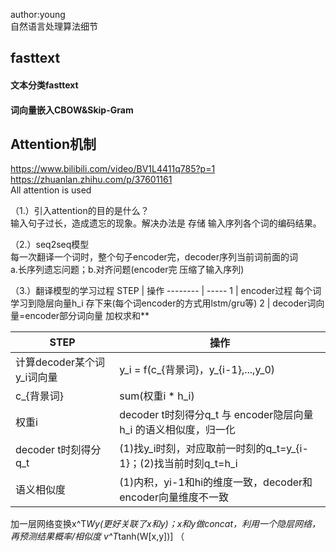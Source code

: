 
author:young<br>
自然语言处理算法细节<br>


## fasttext
#### 文本分类fasttext



#### 词向量嵌入CBOW&Skip-Gram






## Attention机制
https://www.bilibili.com/video/BV1L4411q785?p=1<br>
https://zhuanlan.zhihu.com/p/37601161<br>
All attention is used<br>

（1.）引入attention的目的是什么？<br>
输入句子过长，造成遗忘的现象。解决办法是 存储 输入序列各个词的编码结果。<br>

（2.）seq2seq模型<br>
每一次翻译一个词时，整个句子encoder完，decoder序列当前词前面的词<br>
a.长序列遗忘问题；b.对齐问题(encoder完 压缩了输入序列)<br>

（3.）翻译模型的学习过程
STEP     | 操作
-------- | -----
1  | encoder过程 每个词学习到隐层向量h_i 存下来(每个词encoder的方式用lstm/gru等)
2  | decoder词向量=encoder部分词向量 加权求和**

STEP     | 操作
-------- | -----
计算decoder某个词y_i词向量  | y_i = f(c_{背景词}，y_{i-1},...,y_0)
c_{背景词}  | sum(权重i * h_i)
权重i  | decoder t时刻得分q_t 与 encoder隐层向量h_i 的语义相似度，归一化
decoder t时刻得分q_t  | (1)找y_i时刻，对应取前一时刻的q_t=y_{i-1}；(2)找当前时刻q_t=h_i
语义相似度  | (1)内积，yi-1和hi的维度一致，decoder和encoder向量维度不一致



加一层网络变换x^T*Wy(更好关联了x和y)；x和y做concat，利用一个隐层网络，再预测结果概率/相似度 v^T*tanh(W[x,y])]
（


